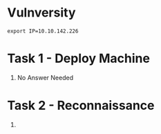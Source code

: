 # Vulnversity

```
export IP=10.10.142.226
```

# Task 1 - Deploy Machine

1. No Answer Needed

# Task 2 - Reconnaissance

1. 